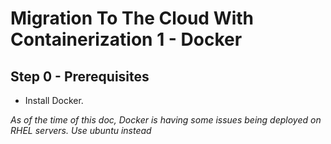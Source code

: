 # Migration To The Cloud With Containerization 1 - Docker

**Step 0 - Prerequisites**
---

- Install Docker.

*As of the time of this doc, Docker is having some issues being deployed on RHEL servers. Use ubuntu instead*

